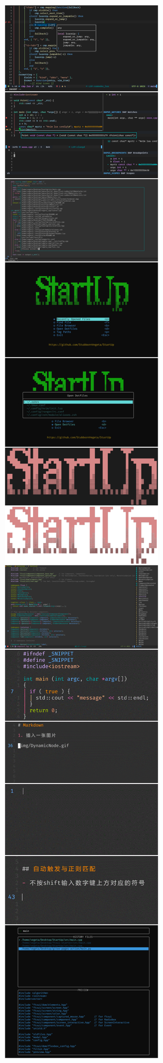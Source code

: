 ![](./nvim-lua.png)
![](./nvim-debug.png)
![](./FloatRun.png)
![](./StartUp.jpg)
![](./dotfiles.jpg)
![](./startuplogo.png)
![](./startuplogo-removebg.png)
![](./neovim-show.png)
![](./ChoiceNode.gif)
![](./visual.gif)
![](./DynamicNode.gif)
![](./autotrig.gif)
![](./startup-history-files.png)